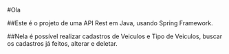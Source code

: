 #Ola

##Este é o projeto de uma API Rest em Java, usando Spring Framework.

##Nela é possível realizar cadastros de Veiculos e Tipo de Veiculos, buscar os cadastros já feitos, alterar e deletar.